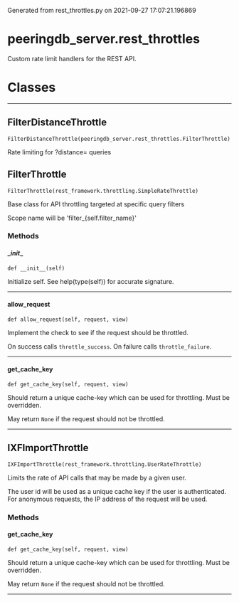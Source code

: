 Generated from rest_throttles.py on 2021-09-27 17:07:21.196869

# peeringdb_server.rest_throttles

Custom rate limit handlers for the REST API.

# Classes
---

## FilterDistanceThrottle

```
FilterDistanceThrottle(peeringdb_server.rest_throttles.FilterThrottle)
```

Rate limiting for ?distance= queries


## FilterThrottle

```
FilterThrottle(rest_framework.throttling.SimpleRateThrottle)
```

Base class for API throttling targeted at specific query filters

Scope name will be 'filter_{self.filter_name}'


### Methods

#### \__init__
`def __init__(self)`

Initialize self.  See help(type(self)) for accurate signature.

---
#### allow_request
`def allow_request(self, request, view)`

Implement the check to see if the request should be throttled.

On success calls `throttle_success`.
On failure calls `throttle_failure`.

---
#### get_cache_key
`def get_cache_key(self, request, view)`

Should return a unique cache-key which can be used for throttling.
Must be overridden.

May return `None` if the request should not be throttled.

---

## IXFImportThrottle

```
IXFImportThrottle(rest_framework.throttling.UserRateThrottle)
```

Limits the rate of API calls that may be made by a given user.

The user id will be used as a unique cache key if the user is
authenticated.  For anonymous requests, the IP address of the request will
be used.


### Methods

#### get_cache_key
`def get_cache_key(self, request, view)`

Should return a unique cache-key which can be used for throttling.
Must be overridden.

May return `None` if the request should not be throttled.

---
